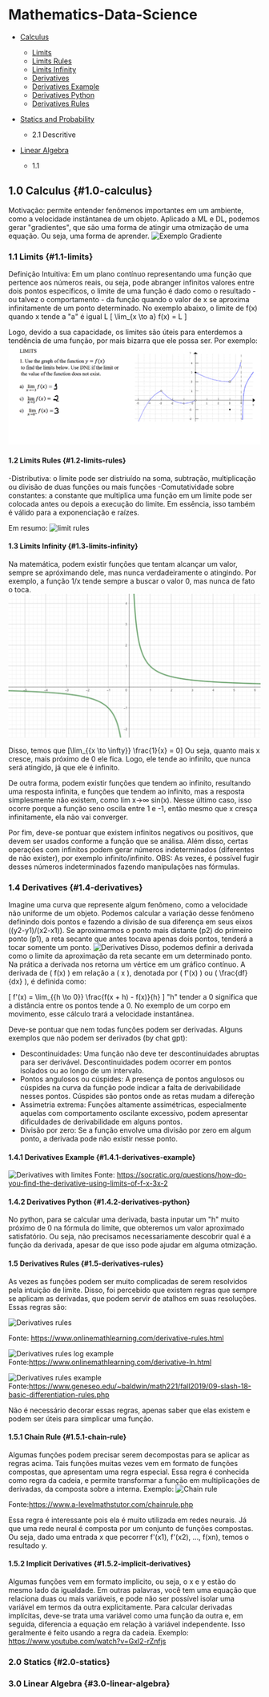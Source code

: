 # Mathematics-Data-Science

- [Calculus](#1.0-calculus)
    - [Limits](#1.1-limits)
    - [Limits Rules](#1.2-limits-rules)
    - [Limits Infinity](#1.3-limits-infinity)
    - [Derivatives](#1.4-derivatives)
    - [Derivatives Example](#1.4.1-derivatives-example)
    - [Derivatives Python](#1.4.2-derivatives-python)
    - [Derivatives Rules](#1.5-derivatives-rules)

- [Statics and Probability](#2.0-statics)
    - 2.1 Descritive

- [Linear Algebra](#3.0-linear-algebra)
    - 1.1


## 1.0 Calculus {#1.0-calculus}
Motivação: permite entender fenômenos importantes em um ambiente, como a velocidade instântanea de um objeto.
Aplicado a ML e DL, podemos gerar "gradientes", que são uma forma de atingir uma otmização de uma equação. Ou seja, uma forma de aprender. 
![Exemplo Gradiente](https://poissonisfish.files.wordpress.com/2020/11/non-convex-optimization-we-utilize-stochastic-gradient-descent-to-find-a-local-optimum.jpg)

### 1.1 Limits {#1.1-limits}
Definição Intuitiva: Em um plano contínuo representando uma função que pertence aos números reais, ou seja, pode abranger infinitos valores entre dois pontos específicos, o limite de uma função é dado como o resultado - ou talvez o comportamento - da função quando o valor de x se aproxima infinitamente de um ponto determinado. No exemplo abaixo, o limite de f(x) quando x tende a "a" é igual L
\[ \lim_{x \to a} f(x) = L \]


Logo, devido a sua capacidade, os limites são úteis para enterdemos a tendência de uma função, por mais bizarra que ele possa ser. Por exemplo:
![Exemplo de limite](imgs/limites.png)

#### 1.2 Limits Rules {#1.2-limits-rules}
-Distributiva: o limite pode ser distriuído na soma, subtração, multiplicação ou divisão de duas funções ou mais funções
-Comutatividade sobre constantes: a constante que multiplica uma função em um limite pode ser colocada antes ou depois a execução do limite. Em essência, isso também é válido para a exponenciação e raízes.

Em resumo:
![limit rules](https://mathtuition88.files.wordpress.com/2022/05/image-13.png)

#### 1.3 Limits Infinity {#1.3-limits-infinity}
Na matemática, podem existir funções que tentam alcançar um valor, sempre se apróximando dele, mas nunca verdadeiramente o atingindo. 
Por exemplo, a função 1/x tende sempre a buscar o valor 0, mas nunca de fato o toca.
![Exemplo de limite](imgs/1sobrex.png)

Disso, temos que \[\lim_{{x \to \infty}} \frac{1}{x} = 0\]
Ou seja, quanto mais x cresce, mais próximo de 0 ele fica. Logo, ele tende ao infinito, que nunca será atingido, já que ele é infinito.

De outra forma, podem existir funções que tendem ao infinito, resultando uma resposta infinita, e funções que tendem ao infinito, mas a resposta simplesmente não existem, como lim x→∞​ sin(x). Nesse último caso, isso ocorre porque a função seno oscila entre 1 e -1, então mesmo que x cresça infinitamente, ela não vai converger.

Por fim, deve-se pontuar que existem infinitos negativos ou positivos, que devem ser usados conforme a função que se análisa. Além disso, certas operações com infinitos podem gerar números indeterminados (diferentes de não exister), por exemplo infinito/infinito.
OBS: As vezes, é possível fugir desses números indeterminados fazendo manipulações nas fórmulas.

### 1.4 Derivatives {#1.4-derivatives}
Imagine uma curva que represente algum fenômeno, como a velocidade não uniforme de um objeto. Podemos calcular a variação desse fenômeno definindo dois pontos e fazendo a divisão de sua diferença em seus eixos ((y2-y1)/(x2-x1)). Se aproximarmos o ponto mais distante (p2) do primeiro ponto (p1), a reta secante que antes tocava apenas dois pontos, tenderá a tocar somente um ponto.
![Derivatives](https://www.math.net/img/a/calculus/limit-definition-of-a-derivative-1.png)
Disso, podemos definir a derivada como o limite da aproximação da reta secante em um determinado ponto. Na prática a derivada nos retorna um vértice em um gráfico contínuo.
A derivada de \( f(x) \) em relação a \( x \), denotada por \( f'(x) \) ou \( \frac{df}{dx} \), é definida como:

\[ f'(x) = \lim_{{h \to 0}} \frac{f(x + h) - f(x)}{h} \]
"h" tender a 0 significa que a distância entre os pontos tende a 0.
No exemplo de um corpo em movimento, esse cálculo trará a velocidade instantânea.

Deve-se pontuar que nem todas funções podem ser derivadas. Alguns exemplos que não podem ser derivados (by chat gpt):
 - Descontinuidades: Uma função não deve ter descontinuidades abruptas para ser derivável. Descontinuidades podem ocorrer em pontos isolados ou ao longo de um intervalo.
 - Pontos angulosos ou cúspides: A presença de pontos angulosos ou cúspides na curva da função pode indicar a falta de derivabilidade nesses pontos. Cúspides são pontos onde as retas mudam a difereção
 - Assimetria extrema: Funções altamente assimétricas, especialmente aquelas com comportamento oscilante excessivo, podem apresentar dificuldades de derivabilidade em alguns pontos.
 - Divisão por zero: Se a função envolve uma divisão por zero em algum ponto, a derivada pode não existir nesse ponto.

#### 1.4.1 Derivatives Example {#1.4.1-derivatives-example}
![Derivatives with limites](https://useruploads.socratic.org/FtiQLgBqTGcPettrBV1n_limit%20definition1.png)
Fonte: https://socratic.org/questions/how-do-you-find-the-derivative-using-limits-of-f-x-3x-2

#### 1.4.2 Derivatives Python {#1.4.2-derivatives-python}
No python, para se calcular uma derivada, basta inputar um "h" muito próximo de 0 na fórmula do limite, que obteremos um valor aproximado satisfatório. Ou seja, não precisamos necessariamente descobrir qual é a função da derivada, apesar de que isso pode ajudar em alguma otmização.

#### 1.5 Derivatives Rules {#1.5-derivatives-rules}
As vezes as funções podem ser muito complicadas de serem resolvidos pela intuição de limite. Disso, foi percebido que existem regras que sempre se aplicam as derivadas, que podem servir de atalhos em suas resoluções. Essas regras são:

![Derivatives rules](https://www.onlinemathlearning.com/image-files/basic-derivative-rules.png)

Fonte: https://www.onlinemathlearning.com/derivative-rules.html

![Derivatives rules log example](https://www.onlinemathlearning.com/image-files/derivatives-logs.png)
Fonte:https://www.onlinemathlearning.com/derivative-ln.html

![Derivatives rules example](https://www.geneseo.edu/~baldwin/math221/fall2019/derivativerules.png)
Fonte:https://www.geneseo.edu/~baldwin/math221/fall2019/09-slash-18-basic-differentiation-rules.php

Não é necessário decorar essas regras, apenas saber que elas existem e podem ser úteis para simplicar uma função.

#### 1.5.1 Chain Rule {#1.5.1-chain-rule}

Algumas funções podem precisar serem decompostas para se aplicar as regras acima. Tais funções muitas vezes vem em formato de funções compostas, que apresentam uma regra especial.
Essa regra é conhecida como regra da cadeia, e permite transformar a função em multiplicações de derivadas, da composta sobre a interna. Exemplo:
![Chain rule](https://www.a-levelmathstutor.com/images/calculus/chain_rule_03M.jpg)

Fonte:https://www.a-levelmathstutor.com/chainrule.php

Essa regra é interessante pois ela é muito utilizada em redes neurais. Já que uma rede neural é composta por um conjunto de funções compostas. Ou seja, dado uma entrada x que pecorrer f'(x1), f'(x2), ..., f(xn), temos o resultado y.

#### 1.5.2 Implicit Derivatives {#1.5.2-implicit-derivatives}
Algumas funções vem em formato implicito, ou seja, o x e y estão do mesmo lado da igualdade.  Em outras palavras, você tem uma equação que relaciona duas ou mais variáveis, e pode não ser possível isolar uma variável em termos da outra explicitamente. Para calcular derivadas implícitas, deve-se trata uma variável como uma função da outra e, em seguida, diferencia a equação em relação à variável independente. Isso geralmente é feito usando a regra da cadeia. Exemplo: https://www.youtube.com/watch?v=GxI2-rZnfjs

### 2.0 Statics {#2.0-statics}

### 3.0 Linear Algebra {#3.0-linear-algebra}
